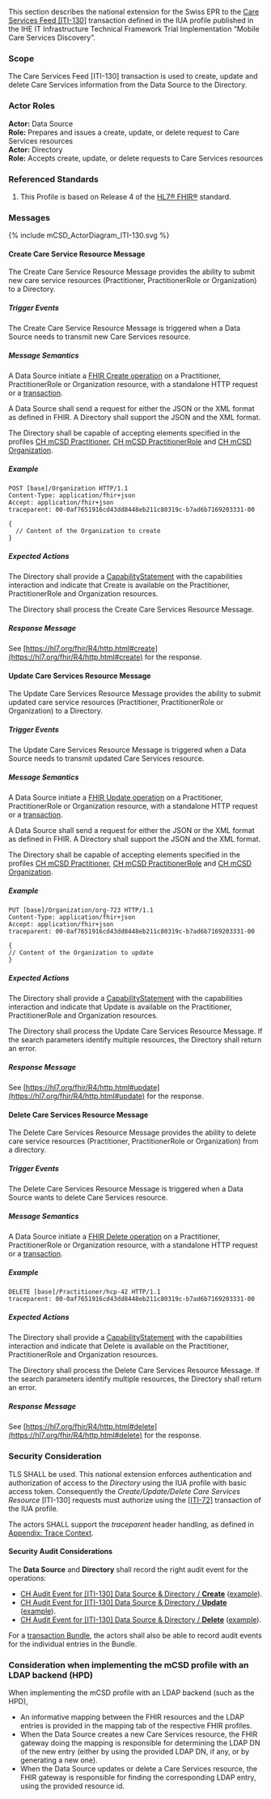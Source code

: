 This section describes the national extension for the Swiss EPR to the [Care Services Feed
[ITI-130]](https://profiles.ihe.net/ITI/mCSD/ITI-130.html) transaction defined in the IUA profile published in the
IHE IT Infrastructure Technical Framework Trial Implementation “Mobile Care Services Discovery”.

### Scope

The Care Services Feed [ITI-130] transaction is used to create, update and delete Care Services information from the
Data Source to the Directory.

### Actor Roles

**Actor:** Data Source<br>
**Role:** Prepares and issues a create, update, or delete request to Care Services resources<br>
**Actor:** Directory<br>
**Role:** Accepts create, update, or delete requests to Care Services resources

### Referenced Standards

1. This Profile is based on Release 4 of the [HL7® FHIR®](https://hl7.org/fhir/R4/index.html) standard.

### Messages

<div>{% include mCSD_ActorDiagram_ITI-130.svg %}</div>

#### Create Care Service Resource Message

The Create Care Service Resource Message provides the ability to submit new care service resources (Practitioner,
PractitionerRole or Organization) to a Directory.

##### Trigger Events

The Create Care Service Resource Message is triggered when a Data Source needs to transmit new Care Services resource.

##### Message Semantics

A Data Source initiate a [FHIR Create operation](https://hl7.org/fhir/R4/http.html#create) on a 
Practitioner, PractitionerRole or Organization resource, with a standalone HTTP request or a
[transaction](https://hl7.org/fhir/R4/http.html#transaction).

A Data Source shall send a request for either the JSON or the XML format as defined in FHIR. A Directory shall 
support the JSON and the XML format.

The Directory shall be capable of accepting elements specified in the profiles
[CH mCSD Practitioner](StructureDefinition-CH.mCSD.Practitioner.html),
[CH mCSD PractitionerRole](StructureDefinition-CH.mCSD.PractitionerRole.html) and
[CH mCSD Organization](StructureDefinition-CH.mCSD.Organization.html).

##### Example

```http
POST [base]/Organization HTTP/1.1
Content-Type: application/fhir+json
Accept: application/fhir+json
traceparent: 00-0af7651916cd43dd8448eb211c80319c-b7ad6b7169203331-00

{
  // Content of the Organization to create
}
```

##### Expected Actions

The Directory shall provide a [CapabilityStatement](CapabilityStatement-CH.mCSD.Directory.html)
with the capabilities interaction and indicate that Create is available on the Practitioner, PractitionerRole and 
Organization resources.

The Directory shall process the Create Care Services Resource Message.

##### Response Message

See [https://hl7.org/fhir/R4/http.html#create](https://hl7.org/fhir/R4/http.html#create) for the response.

#### Update Care Services Resource Message

The Update Care Services Resource Message provides the ability to submit updated care service resources (Practitioner,
PractitionerRole or Organization) to a Directory.

##### Trigger Events

The Update Care Services Resource Message is triggered when a Data Source needs to transmit updated Care 
Services resource.

##### Message Semantics

A Data Source initiate a [FHIR Update operation](https://hl7.org/fhir/R4/http.html#update) on a 
Practitioner, PractitionerRole or Organization resource, with a standalone HTTP request or a
[transaction](https://hl7.org/fhir/R4/http.html#transaction).

A Data Source shall send a request for either the JSON or the XML format as defined in FHIR. A Directory shall 
support the JSON and the XML format.

The Directory shall be capable of accepting elements specified in the profiles 
[CH mCSD Practitioner](StructureDefinition-CH.mCSD.Practitioner.html),
[CH mCSD PractitionerRole](StructureDefinition-CH.mCSD.PractitionerRole.html) and
[CH mCSD Organization](StructureDefinition-CH.mCSD.Organization.html).

##### Example

```http
PUT [base]/Organization/org-723 HTTP/1.1
Content-Type: application/fhir+json
Accept: application/fhir+json
traceparent: 00-0af7651916cd43dd8448eb211c80319c-b7ad6b7169203331-00

{
// Content of the Organization to update
}
```

##### Expected Actions

The Directory shall provide a [CapabilityStatement](CapabilityStatement-CH.mCSD.Directory.html)
with the capabilities interaction and indicate that Update is available on the Practitioner, 
PractitionerRole and Organization resources.

The Directory shall process the Update Care Services Resource Message.
If the search parameters identify multiple resources, the Directory shall return an error.

##### Response Message

See [https://hl7.org/fhir/R4/http.html#update](https://hl7.org/fhir/R4/http.html#update) for the response.

#### Delete Care Services Resource Message

The Delete Care Services Resource Message provides the ability to delete care service resources (Practitioner,
PractitionerRole or Organization) from a directory.

##### Trigger Events

The Delete Care Services Resource Message is triggered when a Data Source wants to delete Care Services resource.

##### Message Semantics

A Data Source initiate a [FHIR Delete operation](https://hl7.org/fhir/R4/http.html#delete) on a 
Practitioner, PractitionerRole or Organization resource, with a standalone HTTP request or a
[transaction](https://hl7.org/fhir/R4/http.html#transaction).

##### Example

```http
DELETE [base]/Practitioner/hcp-42 HTTP/1.1
traceparent: 00-0af7651916cd43dd8448eb211c80319c-b7ad6b7169203331-00
```

##### Expected Actions

The Directory shall provide a [CapabilityStatement](CapabilityStatement-CH.mCSD.Directory.html)
with the capabilities interaction and indicate that Delete is available on the Practitioner,
PractitionerRole and Organization resources.

The Directory shall process the Delete Care Services Resource Message.
If the search parameters identify multiple resources, the Directory shall return an error.

##### Response Message

See [https://hl7.org/fhir/R4/http.html#delete](https://hl7.org/fhir/R4/http.html#delete) for the response.

### Security Consideration

TLS SHALL be used. This national extension enforces authentication and authorization of access to the
_Directory_ using the IUA profile with basic access token. Consequently the
_Create/Update/Delete Care Services Resource_ [ITI-130] requests must authorize using the
[[ITI-72]](https://profiles.ihe.net/ITI/IUA/index.html#372-incorporate-access-token-iti-72) transaction of the IUA profile.

The actors SHALL support the _traceparent_ header handling, as defined in [Appendix: Trace Context](tracecontext.html).

#### Security Audit Considerations

The **Data Source** and **Directory** shall record the right audit event for the operations:

- [CH Audit Event for [ITI-130] Data Source & Directory / **Create**](StructureDefinition-ChAuditEventIti130Create.html)
  ([example](AuditEvent-ChAuditEventIti130CreateExample.html)).
- [CH Audit Event for [ITI-130] Data Source & Directory / **Update**](StructureDefinition-ChAuditEventIti130Update.html)
  ([example](AuditEvent-ChAuditEventIti130UpdateExample.html)).
- [CH Audit Event for [ITI-130] Data Source & Directory / **Delete**](StructureDefinition-ChAuditEventIti130Delete.html)
  ([example](AuditEvent-ChAuditEventIti130DeleteExample.html)).

For a [transaction Bundle](StructureDefinition-CH.mCSD.ProcessCareServices.html), the actors shall also be able to record audit events for the individual entries in the Bundle.

### Consideration when implementing the mCSD profile with an LDAP backend (HPD)

When implementing the mCSD profile with an LDAP backend (such as the HPD), 

- An informative mapping between the FHIR resources and the LDAP entries is provided in the mapping tab of the 
  respective FHIR profiles.
- When the Data Source creates a new Care Services resource, the FHIR gateway doing the mapping is responsible for 
  determining the LDAP DN of the new entry (either by using the provided LDAP DN, if any, or by generating a new one).
- When the Data Source updates or delete a Care Services resource, the FHIR gateway is responsible for finding the 
  corresponding LDAP entry, using the provided resource id.
